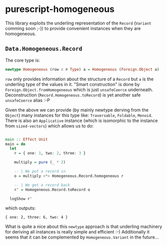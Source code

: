 # purescript-homogeneous

This library exploits the underling representation of the `Record` (`Variant` comming soon ;-)) to provide convenient instances when they are homogeneous.

## `Data.Homogeneous.Record`

The core type is:

```purescript
newtype Homogeneous (row ∷ # Type) a = Homogeneous (Foreign.Object a)
```

`row` only provides information about the structure of a `Record` but `a` is the underling type of the values in it. "Smart construction" is done by `Foreign.Object.fromHomogeneous` which is just `unsafeCoerce` underneath. Deconstruction (`Record.Homogeneous.toRecord`) is yet another safe `unsafeCoerce` alias :-P

Given the above we can provide (by mainly newtype derving from the `Object`) many instances for this type like: `Traversable`, `Foldable`, `Monoid`. There is also an `Applicative` instance (which is isomorphic to the instance from `sized-vectors`) which allows us to do:

```purescript

main :: Effect Unit
main = do
  let
    r = { one: 1, two: 2, three: 3 }

    multiply = pure (_ * 2)

    -- | We put a record in
    o = multiply <*> Homogeneous.Record.homogeneous r

    -- | We get a record back
    r' = Homogeneous.Record.toRecord o

  logShow r'
```

which outputs:

```shell
{ one: 2, three: 6, two: 4 }
```

What is quite a nice about this `newtype` approach is that underling machinery for deriving all instances is really simple and efficient :-) Additionally it seems that it can be complemented by `Homogeneous.Variant` in the future...
